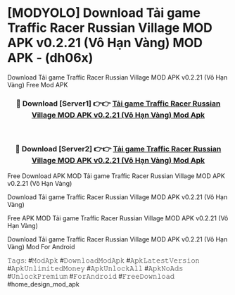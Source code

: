 # [MODYOLO] Download Tải game Traffic Racer Russian Village MOD APK v0.2.21 (Vô Hạn Vàng) MOD APK - (dh06x)
Download Tải game Traffic Racer Russian Village MOD APK v0.2.21 (Vô Hạn Vàng) Free Mod APK

<div align="center">
<h3>🔴 Download [Server1] 👉👉 <a href="https://apk-comot.site?title=Tải_game_Traffic_Racer_Russian_Village_MOD_APK_v0.2.21_(Vô_Hạn_Vàng)">Tải game Traffic Racer Russian Village MOD APK v0.2.21 (Vô Hạn Vàng) Mod Apk</a></h3><br>

<h3>🔴 Download [Server2] 👉👉 <a href="https://apk-comot.site?title=Tải_game_Traffic_Racer_Russian_Village_MOD_APK_v0.2.21_(Vô_Hạn_Vàng)">Tải game Traffic Racer Russian Village MOD APK v0.2.21 (Vô Hạn Vàng) Mod Apk</a></h3>
</div>


Free Download APK MOD Tải game Traffic Racer Russian Village MOD APK v0.2.21 (Vô Hạn Vàng)

Download Tải game Traffic Racer Russian Village MOD APK v0.2.21 (Vô Hạn Vàng) 

Free APK MOD Tải game Traffic Racer Russian Village MOD APK v0.2.21 (Vô Hạn Vàng) 

Download Tải game Traffic Racer Russian Village MOD APK v0.2.21 (Vô Hạn Vàng) Mod For Android

𝚃𝚊𝚐𝚜: #𝙼𝚘𝚍𝙰𝚙𝚔 #𝙳𝚘𝚠𝚗𝚕𝚘𝚊𝚍𝙼𝚘𝚍𝙰𝚙𝚔 #𝙰𝚙𝚔𝙻𝚊𝚝𝚎𝚜𝚝𝚅𝚎𝚛𝚜𝚒𝚘𝚗 #𝙰𝚙𝚔𝚄𝚗𝚕𝚒𝚖𝚒𝚝𝚎𝚍𝙼𝚘𝚗𝚎𝚢 #𝙰𝚙𝚔𝚄𝚗𝚕𝚘𝚌𝚔𝙰𝚕𝚕 #𝙰𝚙𝚔𝙽𝚘𝙰𝚍𝚜 #𝚄𝚗𝚕𝚘𝚌𝚔𝙿𝚛𝚎𝚖𝚒𝚞𝚖 #𝙵𝚘𝚛𝙰𝚗𝚍𝚛𝚘𝚒𝚍 #𝙵𝚛𝚎𝚎𝙳𝚘𝚠𝚗𝚕𝚘𝚊𝚍 #home_design_mod_apk